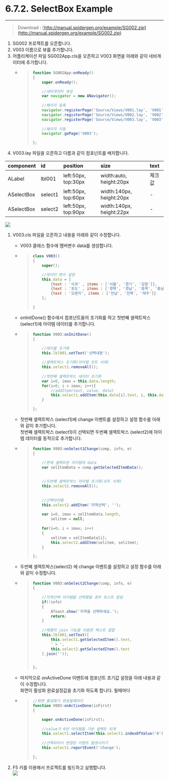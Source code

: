 # 6.7.2. SelectBox Example

---

> Download : [http://manual.spidergen.org/example/SG002.zip](http://manual.spidergen.org/example/SG002.zip)

1. SG002 프로젝트를 오픈합니다.
2. V003 이름으로 뷰를 추가합니다.
3. 어플리케이션 파일 SG002App.cls을 오픈하고 V003 화면을 아래와 같이 네비게이터에 추가합니다.
   * > ```js
     > function SG002App:onReady()
     > {
     >     super.onReady();
     >
     >     //네비게이터 생성
     >     var navigator = new ANavigator();
     >     
     >     //페이지 등록
     >     navigator.registerPage('Source/Views/V001.lay', 'V001');
     >     navigator.registerPage('Source/Views/V002.lay', 'V002');
     >     navigator.registerPage('Source/Views/V003.lay', 'V003');
     >     
     >     //페이지 이동
     >     navigator.goPage('V003');
     >
     > };
     > ```
4. V003.lay 파일을 오픈하고 다름과 같이 컴포넌트를 배치합니다.

| component | id | position | size | text |
| :--- | :--- | :--- | :--- | :--- |
| ALabel | lbl001 | left:50px, top:30px | width:auto, height:20px | 체크값 |
| ASelectBox | select1 | left:50px, top:60px | width:140px, height:20px | - |
| ASelectBox | select2 | left:50px, top:90px | width:140px, height:22px | - |

![](/assets/selectbox-ex-003.png)

1. V003.cls 파일을 오픈하고 내용을 아래와 같이 수정합니다.

   * V003  클래스 함수에 멤버변수 data를 생성합니다.
   * > ```js
     > class V003()
     > {
     >     super();
     >
     >     //데이터 변수 설정
     >     this.data = [
     >         {text : '사과' , items : ['서울', '경기', '강원']},
     >         {text : '포도' , items : ['경북', '경남', '충북', '충남']},
     >         {text : '오렌지', items : ['전남', '전북', '제주']}
     >     ];    
     >
     > }
     > ```
   * onInitDone\(\) 함수에서 컴포넌트들의 초기화를 하고 첫번째 셀렉트박스 \(select1\)에 아이템 데이터를 추가합니다.
   * > ```js
     > function V003:onInitDone()
     > {
     >
     >     //레이블 초기화
     >     this.lbl001.setText('선택내용');
     >     
     >     //셀렉트박스 초기화(아이템 모두 삭제)
     >     this.select1.removeAll();    
     >         
     >     //첫번째 셀렉트박스 데이터 초기화    
     >     var i=0, imax = this.data.length;
     >     for(i=0; i < imax; i++){
     >         //addItem(text, value, data)    
     >         this.select1.addItem(this.data[i].text, i, this.data[i].items);
     >     }
     >
     > };
     > ```
   * 첫번째 셀렉트박스 \(select1\)에 change 이벤트를 설정하고 설정 함수를 아래와 같이 추가합니다.  
     첫번째 셀렉트박스 \(select1\)이 선택되면 두번째 셀렉트박스 \(select2\)에 아이템 데이터를 동적으로 추가합니다.

   * > ```js
     > function V003:onSelect1Change(comp, info, e)
     > {
     >
     >     //현재 셀렉트된 아이템의 data
     >     var selItemData = comp.getSelectedItemData();
     >     
     >     
     >     //두번째 셀렉트박스 아이템 초기화(모두 삭제)
     >     this.select2.removeAll(); 
     >     
     >         
     >     //선택아이템
     >     this.select2.addItem('지역선택', '');
     >         
     >     var i=0, imax = selItemData.length, 
     >         selitem = null;
     >     
     >     for(i=0; i < imax; i++)
     >     {
     >         selitem = selItemData[i];
     >         this.select2.addItem(selitem, selitem);
     >     }
     >
     > };
     > ```
   * 두번째 셀렉트박스\(select2\) 에 change 이벤트를 설정하고 설정 함수를 아래와 같이 수정합니다.

   * > ```js
     > function V003:onSelect2Change(comp, info, e)
     > {
     >
     >     //지역선택 아이템을 선택했을 경우 토스트 알림
     >     if(!info)
     >     {
     >         AToast.show('지역을 선택하세요.');
     >         return;
     >     }
     >     
     >     //배열의 join 기능을 이용한 텍스트 결합
     >     this.lbl001.setText([
     >         this.select1.getSelectedItem().text,
     >         ' > ',
     >         this.select2.getSelectedItem().text
     >     ].join(''));
     >     
     >
     > };
     > ```
   * 마지막으로 onActiveDone  이벤트에 컴포넌트 초기값 설정을 아래 내용과 같이 수정합니다.  
     화면이 활성화 완료설정값을 초기화 하도록 합니다. 될때마다

   * > ```js
     > //화면 활성화가 완료될때마다
     > function V003:onActiveDone(isFirst)
     > {
     >
     >     super.onActiveDone(isFirst);
     >     
     >     //value가 0인 아이템을 기본 셀렉트 되게
     >     this.select1.selectItem(this.select1.indexOfValue('0'));    
     >     
     >     //선택되어서 변경된 이벤트 발생시키기
     >     this.select1.reportEvent('change');
     >     
     > };
     > ```

2. F5 키를 이용해서 프로젝트를 빌드하고 실행합니다.  
   ![](/assets/selectbox-ex-005.png)



